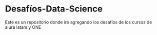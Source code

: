 # Desafíos-Data-Science
Este es un repositorio donde ire agregando los desafíos de los cursos de alura latam y ONE
